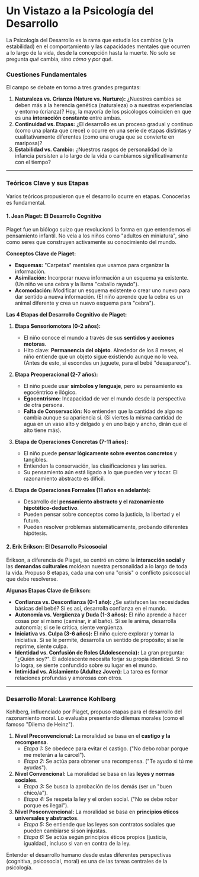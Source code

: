 # Un Vistazo a la Psicología del Desarrollo

La Psicología del Desarrollo es la rama que estudia los cambios (y la estabilidad) en el comportamiento y las capacidades mentales que ocurren a lo largo de la vida, desde la concepción hasta la muerte. No solo se pregunta *qué* cambia, sino *cómo* y *por qué*.

### Cuestiones Fundamentales

El campo se debate en torno a tres grandes preguntas:
1.  **Naturaleza vs. Crianza (Nature vs. Nurture):** ¿Nuestros cambios se deben más a la herencia genética (naturaleza) o a nuestras experiencias y entorno (crianza)? Hoy, la mayoría de los psicólogos coinciden en que es una **interacción constante** entre ambas.
2.  **Continuidad vs. Etapas:** ¿El desarrollo es un proceso gradual y continuo (como una planta que crece) o ocurre en una serie de etapas distintas y cualitativamente diferentes (como una oruga que se convierte en mariposa)?
3.  **Estabilidad vs. Cambio:** ¿Nuestros rasgos de personalidad de la infancia persisten a lo largo de la vida o cambiamos significativamente con el tiempo?

---

### Teóricos Clave y sus Etapas

Varios teóricos propusieron que el desarrollo ocurre en etapas. Conocerlas es fundamental.

#### 1. Jean Piaget: El Desarrollo Cognitivo

Piaget fue un biólogo suizo que revolucionó la forma en que entendemos el pensamiento infantil. No veía a los niños como "adultos en miniatura", sino como seres que construyen activamente su conocimiento del mundo.

**Conceptos Clave de Piaget:**
- **Esquemas:** "Carpetas" mentales que usamos para organizar la información.
- **Asimilación:** Incorporar nueva información a un esquema ya existente. (Un niño ve una cebra y la llama "caballo rayado").
- **Acomodación:** Modificar un esquema existente o crear uno nuevo para dar sentido a nueva información. (El niño aprende que la cebra es un animal diferente y crea un nuevo esquema para "cebra").

**Las 4 Etapas del Desarrollo Cognitivo de Piaget:**

1.  **Etapa Sensoriomotora (0-2 años):**
    - El niño conoce el mundo a través de sus **sentidos y acciones motoras**.
    - Hito clave: **Permanencia del objeto**. Alrededor de los 8 meses, el niño entiende que un objeto sigue existiendo aunque no lo vea. (Antes de esto, si escondes un juguete, para el bebé "desaparece").

2.  **Etapa Preoperacional (2-7 años):**
    - El niño puede usar **símbolos y lenguaje**, pero su pensamiento es egocéntrico e ilógico.
    - **Egocentrismo:** Incapacidad de ver el mundo desde la perspectiva de otra persona.
    - **Falta de Conservación:** No entienden que la cantidad de algo no cambia aunque su apariencia sí. (Si viertes la misma cantidad de agua en un vaso alto y delgado y en uno bajo y ancho, dirán que el alto tiene más).

3.  **Etapa de Operaciones Concretas (7-11 años):**
    - El niño puede **pensar lógicamente sobre eventos concretos** y tangibles.
    - Entienden la conservación, las clasificaciones y las series.
    - Su pensamiento aún está ligado a lo que pueden ver y tocar. El razonamiento abstracto es difícil.

4.  **Etapa de Operaciones Formales (11 años en adelante):**
    - Desarrollo del **pensamiento abstracto y el razonamiento hipotético-deductivo**.
    - Pueden pensar sobre conceptos como la justicia, la libertad y el futuro.
    - Pueden resolver problemas sistemáticamente, probando diferentes hipótesis.

#### 2. Erik Erikson: El Desarrollo Psicosocial

Erikson, a diferencia de Piaget, se centró en cómo la **interacción social** y las **demandas culturales** moldean nuestra personalidad a lo largo de toda la vida. Propuso 8 etapas, cada una con una "crisis" o conflicto psicosocial que debe resolverse.

**Algunas Etapas Clave de Erikson:**

- **Confianza vs. Desconfianza (0-1 año):** ¿Se satisfacen las necesidades básicas del bebé? Si es así, desarrolla confianza en el mundo.
- **Autonomía vs. Vergüenza y Duda (1-3 años):** El niño aprende a hacer cosas por sí mismo (caminar, ir al baño). Si se le anima, desarrolla autonomía; si se le critica, siente vergüenza.
- **Iniciativa vs. Culpa (3-6 años):** El niño quiere explorar y tomar la iniciativa. Si se le permite, desarrolla un sentido de propósito; si se le reprime, siente culpa.
- **Identidad vs. Confusión de Roles (Adolescencia):** La gran pregunta: "¿Quién soy?". El adolescente necesita forjar su propia identidad. Si no lo logra, se siente confundido sobre su lugar en el mundo.
- **Intimidad vs. Aislamiento (Adultez Joven):** La tarea es formar relaciones profundas y amorosas con otros.

---

### Desarrollo Moral: Lawrence Kohlberg

Kohlberg, influenciado por Piaget, propuso etapas para el desarrollo del razonamiento moral. Lo evaluaba presentando dilemas morales (como el famoso "Dilema de Heinz").

1.  **Nivel Preconvencional:** La moralidad se basa en el **castigo y la recompensa**.
    - *Etapa 1:* Se obedece para evitar el castigo. ("No debo robar porque me meterán a la cárcel").
    - *Etapa 2:* Se actúa para obtener una recompensa. ("Te ayudo si tú me ayudas").
2.  **Nivel Convencional:** La moralidad se basa en las **leyes y normas sociales**.
    - *Etapa 3:* Se busca la aprobación de los demás (ser un "buen chico/a").
    - *Etapa 4:* Se respeta la ley y el orden social. ("No se debe robar porque es ilegal").
3.  **Nivel Posconvencional:** La moralidad se basa en **principios éticos universales y abstractos**.
    - *Etapa 5:* Se entiende que las leyes son contratos sociales que pueden cambiarse si son injustas.
    - *Etapa 6:* Se actúa según principios éticos propios (justicia, igualdad), incluso si van en contra de la ley.

Entender el desarrollo humano desde estas diferentes perspectivas (cognitiva, psicosocial, moral) es una de las tareas centrales de la psicología.